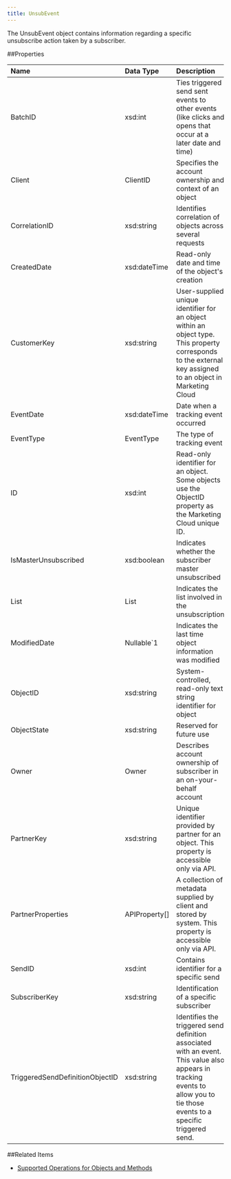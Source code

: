```yaml
---
title: UnsubEvent
---
```

The UnsubEvent object contains information regarding a specific unsubscribe action taken by a subscriber.

##Properties
<table class="table table-hover">
<thead align="left">
<tr><th>Name</th><th>Data Type</th><th>Description</th></tr>
</thead>
<tbody>
<tr>
<td>BatchID</td>
<td>xsd:int</td>
<td>Ties triggered send sent events to other events (like clicks and opens that occur at a later date and time)</td>
</tr>
<tr>
<td>Client</td>
<td>ClientID</td>
<td>Specifies the account ownership and context of an object</td>
</tr>
<tr>
<td>CorrelationID</td>
<td>xsd:string</td>
<td>Identifies correlation of objects across several requests</td>
</tr>
<tr>
<td>CreatedDate</td>
<td>xsd:dateTime</td>
<td>Read-only date and time of the object's creation</td>
</tr>
<tr>
<td>CustomerKey</td>
<td>xsd:string</td>
<td>User-supplied unique identifier for an object within an object type. This property corresponds to the external key assigned to an object in Marketing Cloud</td>
</tr>
<tr>
<td>EventDate</td>
<td>xsd:dateTime</td>
<td>Date when a tracking event occurred</td>
</tr>
<tr>
<td>EventType</td>
<td>EventType</td>
<td>The type of tracking event</td>
</tr>
<tr>
<td>ID</td>
<td>xsd:int</td>
<td>Read-only identifier for an object. Some objects use the ObjectID property as the Marketing Cloud unique ID.</td>
</tr>
<tr>
<td>IsMasterUnsubscribed</td>
<td>xsd:boolean</td>
<td>Indicates whether the subscriber master unsubscribed</td>
</tr>
<tr>
<td>List</td>
<td>List</td>
<td>Indicates the list involved in the unsubscription</td>
</tr>
<tr>
<td>ModifiedDate</td>
<td>Nullable&#96;1</td>
<td>Indicates the last time object information was modified</td>
</tr>
<tr>
<td>ObjectID</td>
<td>xsd:string</td>
<td>System-controlled, read-only text string identifier for object</td>
</tr>
<tr>
<td>ObjectState</td>
<td>xsd:string</td>
<td>Reserved for future use</td>
</tr>
<tr>
<td>Owner</td>
<td>Owner</td>
<td>Describes account ownership of subscriber in an on-your-behalf account</td>
</tr>
<tr>
<td>PartnerKey</td>
<td>xsd:string</td>
<td>Unique identifier provided by partner for an object. This property is accessible only via API.</td>
</tr>
<tr>
<td>PartnerProperties</td>
<td>APIProperty[]</td>
<td>A collection of metadata supplied by client and stored by system. This property is accessible only via API.</td>
</tr>
<tr>
<td>SendID</td>
<td>xsd:int</td>
<td>Contains identifier for a specific send</td>
</tr>
<tr>
<td>SubscriberKey</td>
<td>xsd:string</td>
<td>Identification of a specific subscriber</td>
</tr>
<tr>
<td>TriggeredSendDefinitionObjectID</td>
<td>xsd:string</td>
<td>Identifies the triggered send definition associated with an event. This value also appears in tracking events to allow you to tie those events to a specific triggered send.</td>
</tr>
</tbody>
</table>

##Related Items
* [Supported Operations for Objects and Methods](https://developer.salesforce.com/docs/atlas.en-us.mc-apis.meta/mc-apis/supported_operations_for_objects_and_methods.htm)
